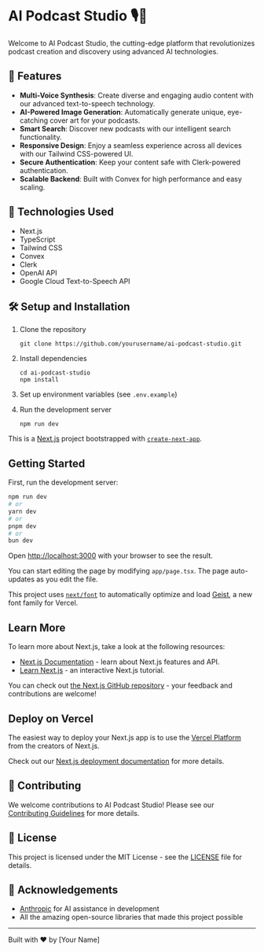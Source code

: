 # AI Podcast Studio 🎙️🤖

Welcome to AI Podcast Studio, the cutting-edge platform that revolutionizes podcast creation and discovery using advanced AI technologies.

## 🌟 Features

- **Multi-Voice Synthesis**: Create diverse and engaging audio content with our advanced text-to-speech technology.
- **AI-Powered Image Generation**: Automatically generate unique, eye-catching cover art for your podcasts.
- **Smart Search**: Discover new podcasts with our intelligent search functionality.
- **Responsive Design**: Enjoy a seamless experience across all devices with our Tailwind CSS-powered UI.
- **Secure Authentication**: Keep your content safe with Clerk-powered authentication.
- **Scalable Backend**: Built with Convex for high performance and easy scaling.

## 🚀 Technologies Used

- Next.js
- TypeScript
- Tailwind CSS
- Convex
- Clerk
- OpenAI API
- Google Cloud Text-to-Speech API

## 🛠️ Setup and Installation

1. Clone the repository
   ```
   git clone https://github.com/yourusername/ai-podcast-studio.git
   ```

2. Install dependencies
   ```
   cd ai-podcast-studio
   npm install
   ```

3. Set up environment variables (see `.env.example`)

4. Run the development server
   ```
   npm run dev
   ```



This is a [Next.js](https://nextjs.org) project bootstrapped with [`create-next-app`](https://nextjs.org/docs/app/api-reference/cli/create-next-app).

## Getting Started

First, run the development server:

```bash
npm run dev
# or
yarn dev
# or
pnpm dev
# or
bun dev
```

Open [http://localhost:3000](http://localhost:3000) with your browser to see the result.

You can start editing the page by modifying `app/page.tsx`. The page auto-updates as you edit the file.

This project uses [`next/font`](https://nextjs.org/docs/app/building-your-application/optimizing/fonts) to automatically optimize and load [Geist](https://vercel.com/font), a new font family for Vercel.

## Learn More

To learn more about Next.js, take a look at the following resources:

- [Next.js Documentation](https://nextjs.org/docs) - learn about Next.js features and API.
- [Learn Next.js](https://nextjs.org/learn) - an interactive Next.js tutorial.

You can check out [the Next.js GitHub repository](https://github.com/vercel/next.js) - your feedback and contributions are welcome!

## Deploy on Vercel

The easiest way to deploy your Next.js app is to use the [Vercel Platform](https://vercel.com/new?utm_medium=default-template&filter=next.js&utm_source=create-next-app&utm_campaign=create-next-app-readme) from the creators of Next.js.

Check out our [Next.js deployment documentation](https://nextjs.org/docs/app/building-your-application/deploying) for more details.
## 🤝 Contributing

We welcome contributions to AI Podcast Studio! Please see our [Contributing Guidelines](CONTRIBUTING.md) for more details.

## 📄 License

This project is licensed under the MIT License - see the [LICENSE](LICENSE) file for details.

## 🙏 Acknowledgements

- [Anthropic](https://www.anthropic.com) for AI assistance in development
- All the amazing open-source libraries that made this project possible

---

Built with ❤️ by [Your Name]

